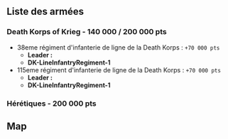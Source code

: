 ## Liste des armées
### Death Korps of Krieg - 140 000 / 200 000 pts
- 38eme régiment d'infanterie de ligne de la Death Korps : `+70 000 pts`
  - **Leader :** 
  - **DK-LineInfantryRegiment-1**
- 115eme régiment d'infanterie de ligne de la Death Korps : `+70 000 pts`
  - **Leader :** 
  - **DK-LineInfantryRegiment-1**

### Hérétiques - 200 000 pts

## Map
